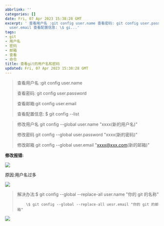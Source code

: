 ```yaml
---
abbrlink: ''
categories: []
date: Fri, 07 Apr 2023 15:38:28 GMT
excerpt: ' 查看用户名 :git config user.name 查看密码: git config user.password 查看邮箱:git config
  user.email 查看配置信息: \$ gi...'
tags:
- git
- 用户名
- 密码
- 邮箱
- 查看
- 命令
title: 查看git的用户名和密码
updated: Fri, 07 Apr 2023 15:38:28 GMT
---
```


> 查看用户名 :git config user.name
>
> 查看密码: git config user.password
>
> 查看邮箱:git config user.email
>
> 查看配置信息: \$ git config --list

> 修改用户名
> git config --global user.name "xxxx(新的用户名)"
>
> 修改密码
> git config --global user.password "xxxx(新的密码)"
>
> 修改邮箱
> git config --global user.email "xxxx@xxx.com(新的邮箱)"

**修改报错:**

![](https://img-blog.csdnimg.cn/img_convert/211622dd7ec2bb67e57a54dfb7b92887.png)

原因:用户名过多

![](https://img-blog.csdnimg.cn/img_convert/7ecbce660287a1065fac968dc6664681.png)

>   解决办法:\$ git config --global --replace-all user.name "你的 git 的名称"
>
>         \$ git config --global --replace-all uesr.email "你的 git 的邮箱"

![](https://img-blog.csdnimg.cn/img_convert/ba1e100ffd07c5ab4214239e0a6d7684.png)
